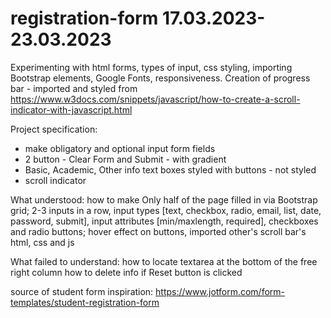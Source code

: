 # registration-form 17.03.2023-23.03.2023

Experimenting with html forms, types of input, css styling, importing Bootstrap elements, Google Fonts, responsiveness. 
Creation of progress bar - imported and styled from https://www.w3docs.com/snippets/javascript/how-to-create-a-scroll-indicator-with-javascript.html

Project specification:
- make obligatory and optional input form fields 
- 2 button - Clear Form and Submit - with gradient 
- Basic, Academic, Other info text boxes styled with buttons - not styled
- scroll indicator

What understood: how to make 
Only half of the page filled in via Bootstrap grid; 2-3 inputs in a row, input types [text, checkbox, radio, email, list, date, password, submit], input attributes [min/maxlength, required], checkboxes and radio buttons; hover effect on buttons, imported other's scroll bar's html, css and js

What failed to understand:
how to locate textarea at the bottom of the free right column
how to delete info if Reset button is clicked

source of student form inspiration: https://www.jotform.com/form-templates/student-registration-form
